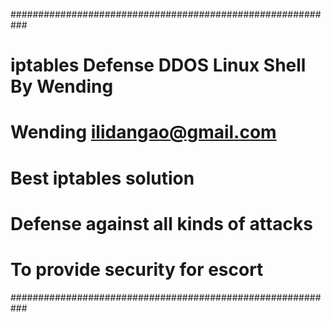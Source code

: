 ###########################################################
# iptables Defense DDOS Linux Shell By Wending
# Wending <ilidangao@gmail.com>
#
# Best iptables solution
# Defense against all kinds of attacks
# To provide security for escort
###########################################################
